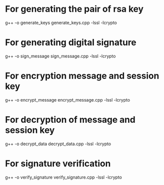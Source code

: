 # For generating the pair of rsa key
g++ -o generate_keys generate_keys.cpp -lssl -lcrypto

# For generating digital signature
g++ -o sign_message sign_message.cpp -lssl -lcrypto

# For encryption message and session key
g++ -o encrypt_message encrypt_message.cpp -lssl -lcrypto

# For decryption of message and session key
g++ -o decrypt_data decrypt_data.cpp -lssl -lcrypto

# For signature verification
g++ -o verify_signature verify_signature.cpp -lssl -lcrypto
